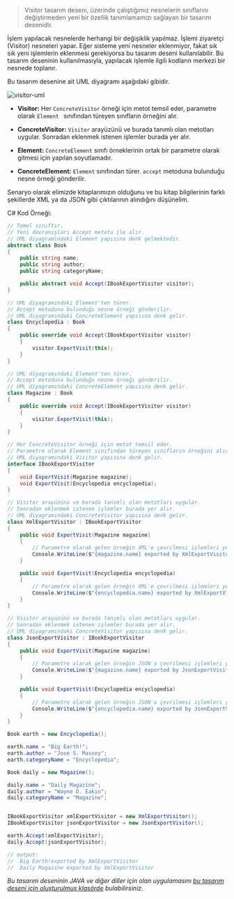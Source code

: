 > Visitor tasarım deseni, üzerinde çalıştığımız nesnelerin sınıflarını değiştirmeden yeni bir özellik tanımlamamızı sağlayan bir tasarım desenidir.

İşlem yapılacak nesnelerde herhangi bir değişiklik yapılmaz. İşlemi ziyaretçi (Visitor) nesneleri yapar. Eğer sisteme yeni nesneler eklenmiyor, fakat sık sık yeni işlemlerin eklenmesi gerekiyorsa bu tasarım deseni kullanılabilir. Bu tasarım deseninin kullanılmasıyla, yapılacak işlemle ilgili kodların merkezi bir nesnede toplanır.

Bu tasarım desenine ait UML diyagramı aşağıdaki gibidir.

![visitor-uml](../../../images/visitor-uml.png)

- **Visitor:** Her `ConcreteVisitor` örneği için metot temsil eder, parametre olarak `Element ` sınıfından türeyen sınıfların örneğini alır. 

- **ConcreteVisitor:** `Visitor` arayüzünü ve burada tanımlı olan metotları uygular. Sonradan eklenmek istenen işlemler burada yer alır.

- **Element:** `ConcreteElement`  sınıfı örneklerinin ortak bir parametre olarak gitmesi için yapılan soyutlamadır.

- **ConcreteElement:** `Element` sınıfından türer. `accept` metoduna bulunduğu nesne örneği gönderilir.

Senaryo olarak elimizde kitaplarımızın olduğunu ve bu kitap bilgilerinin farklı şekillerde XML ya da JSON gibi çıktılarının alındığını düşünelim.

C# Kod Örneği:

```csharp
// Temel sınıftır.
// Yeni davranışları Accept metotu ile alır.
// UML diyagramındaki Element yapısına denk gelmektedir.
abstract class Book
{
    public string name;
    public string author;
    public string categoryName;

    public abstract void Accept(IBookExportVisitor visitor);
}
```

```csharp
// UML diyagramındaki Element'ten türer.
// Accept metoduna bulunduğu nesne örneği gönderilir.
// UML diyagramındaki ConcreteElement yapısına denk gelir.
class Encyclopedia : Book
{
    public override void Accept(IBookExportVisitor visitor)
    {
        visitor.ExportVisit(this);
    }
}
```

```csharp
// UML diyagramındaki Element'ten türer.
// Accept metoduna bulunduğu nesne örneği gönderilir.
// UML diyagramındaki ConcreteElement yapısına denk gelir.
class Magazine : Book
{
    public override void Accept(IBookExportVisitor visitor)
    {
        visitor.ExportVisit(this);
    }
}
```

```csharp
// Her ConcreteVisitor örneği için metot temsil eder.
// Parametre olarak Element sınıfından türeyen sınıfların örneğini alır.
// UML diyagramındaki Visitor yapısına denk gelir.
interface IBookExportVisitor
{
    void ExportVisit(Magazine magazine);
    void ExportVisit(Encyclopedia encyclopedia);
}
```

```csharp
// Visitor arayüzünü ve burada tanımlı olan metotları uygular.
// Sonradan eklenmek istenen işlemler burada yer alır.
// UML diyagramındaki ConcreteVisitor yapısına denk gelir.
class XmlExportVisitor : IBookExportVisitor
{
    public void ExportVisit(Magazine magazine)
    {
        // Parametre olarak gelen örneğin XML'e çevrilmesi işlemleri yer alacaktır.
        Console.WriteLine($"{magazine.name} exported by XmlExportVisitor");
    }

    public void ExportVisit(Encyclopedia encyclopedia)
    {
        // Parametre olarak gelen örneğin XML'e çevrilmesi işlemleri yer alacaktır.
        Console.WriteLine($"{encyclopedia.name} exported by XmlExportVisitor");
    }
}
```

```csharp
// Visitor arayüzünü ve burada tanımlı olan metotları uygular.
// Sonradan eklenmek istenen işlemler burada yer alır.
// UML diyagramındaki ConcreteVisitor yapısına denk gelir.
class JsonExportVisitor : IBookExportVisitor
{
    public void ExportVisit(Magazine magazine)
    {
        // Parametre olarak gelen örneğin JSON'a çevrilmesi işlemleri yer alacaktır.
        Console.WriteLine($"{magazine.name} exported by JsonExportVisitor");
    }

    public void ExportVisit(Encyclopedia encyclopedia)
    {
        // Parametre olarak gelen örneğin JSON'a çevrilmesi işlemleri yer alacaktır.
        Console.WriteLine($"{encyclopedia.name} exported by JsonExportVisitor");
    }
}
```

```csharp
Book earth = new Encyclopedia();

earth.name = "Big Earth!";
earth.author = "Jose S. Massey";
earth.categoryName = "Encyclopedia";

Book daily = new Magazine();

daily.name = "Daily Magazine";
daily.author = "Wayne D. Eakin";
daily.categoryName = "Magazine";


IBookExportVisitor xmlExportVisitor = new XmlExportVisitor();
IBookExportVisitor jsonExportVisitor = new JsonExportVisitor();

earth.Accept(xmlExportVisitor);
daily.Accept(jsonExportVisitor);

// output:
//  Big Earth!exported by XmlExportVisitor
//  Daily Magazine exported by XmlExportVisitor
```

*Bu tasarım deseninin JAVA ve diğer diller için olan uygulamasını [bu tasarım deseni için oluşturulmuş klasörde](https://github.com/yusufyilmazfr/tasarim-desenleri-turkce-kaynak/tree/master/visitor) bulabilirsiniz.*